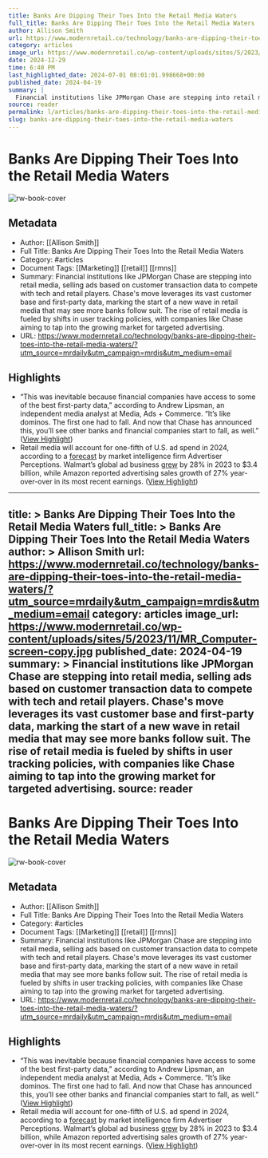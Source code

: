 ```yaml
---
title: Banks Are Dipping Their Toes Into the Retail Media Waters
full_title: Banks Are Dipping Their Toes Into the Retail Media Waters
author: Allison Smith
url: https://www.modernretail.co/technology/banks-are-dipping-their-toes-into-the-retail-media-waters/?utm_source=mrdaily&utm_campaign=mrdis&utm_medium=email
category: articles
image_url: https://www.modernretail.co/wp-content/uploads/sites/5/2023/11/MR_Computer-screen-copy.jpg
date: 2024-12-29
time: 6:40 PM
last_highlighted_date: 2024-07-01 08:01:01.998668+00:00
published_date: 2024-04-19
summary: |
  Financial institutions like JPMorgan Chase are stepping into retail media, selling ads based on customer transaction data to compete with tech and retail players. Chase's move leverages its vast customer base and first-party data, marking the start of a new wave in retail media that may see more banks follow suit. The rise of retail media is fueled by shifts in user tracking policies, with companies like Chase aiming to tap into the growing market for targeted advertising.
source: reader
permalink: l/articles/banks-are-dipping-their-toes-into-the-retail-media-waters
slug: banks-are-dipping-their-toes-into-the-retail-media-waters
---
```

# Banks Are Dipping Their Toes Into the Retail Media Waters

![rw-book-cover](https://www.modernretail.co/wp-content/uploads/sites/5/2023/11/MR_Computer-screen-copy.jpg)

## Metadata
- Author: [[Allison Smith]]
- Full Title: Banks Are Dipping Their Toes Into the Retail Media Waters
- Category: #articles
- Document Tags: [[Marketing]] [[retail]] [[rmns]] 
- Summary: Financial institutions like JPMorgan Chase are stepping into retail media, selling ads based on customer transaction data to compete with tech and retail players. Chase's move leverages its vast customer base and first-party data, marking the start of a new wave in retail media that may see more banks follow suit. The rise of retail media is fueled by shifts in user tracking policies, with companies like Chase aiming to tap into the growing market for targeted advertising.
- URL: https://www.modernretail.co/technology/banks-are-dipping-their-toes-into-the-retail-media-waters/?utm_source=mrdaily&utm_campaign=mrdis&utm_medium=email

## Highlights
- “This was inevitable because financial companies have access to some of the best first-party data,” according to Andrew Lipsman, an independent media analyst at Media, Ads + Commerce. “It’s like dominos. The first one had to fall. And now that Chase has announced this, you’ll see other banks and financial companies start to fall, as well.” ([View Highlight](https://read.readwise.io/read/01j1pmwzyje62m40gt2vt22v1c))
- Retail media will account for one-fifth of U.S. ad spend in 2024, according to a [forecast](https://www.advertiserperceptions.com/retail-media-will-represent-a-fifth-of-us-ad-spending-in-2024/) by market intelligence firm Advertiser Perceptions. Walmart’s global ad business [grew](https://www.modernretail.co/marketing/modern-retail-research-walmart-target-are-encroaching-on-amazons-retail-media-dominance/) by 28% in 2023 to $3.4 billion, while Amazon reported advertising sales growth of 27% year-over-over in its most recent earnings. ([View Highlight](https://read.readwise.io/read/01j1pmzg5vs562rc8n9kxdn21q))


---
title: >
  Banks Are Dipping Their Toes Into the Retail Media Waters
full_title: >
  Banks Are Dipping Their Toes Into the Retail Media Waters
author: >
  Allison Smith
url: https://www.modernretail.co/technology/banks-are-dipping-their-toes-into-the-retail-media-waters/?utm_source=mrdaily&utm_campaign=mrdis&utm_medium=email
category: articles
image_url: https://www.modernretail.co/wp-content/uploads/sites/5/2023/11/MR_Computer-screen-copy.jpg
published_date: 2024-04-19
summary: >
  Financial institutions like JPMorgan Chase are stepping into retail media, selling ads based on customer transaction data to compete with tech and retail players. Chase's move leverages its vast customer base and first-party data, marking the start of a new wave in retail media that may see more banks follow suit. The rise of retail media is fueled by shifts in user tracking policies, with companies like Chase aiming to tap into the growing market for targeted advertising.
source: reader
---
# Banks Are Dipping Their Toes Into the Retail Media Waters

![rw-book-cover](https://www.modernretail.co/wp-content/uploads/sites/5/2023/11/MR_Computer-screen-copy.jpg)

## Metadata
- Author: [[Allison Smith]]
- Full Title: Banks Are Dipping Their Toes Into the Retail Media Waters
- Category: #articles
- Document Tags: [[Marketing]] [[retail]] [[rmns]] 
- Summary: Financial institutions like JPMorgan Chase are stepping into retail media, selling ads based on customer transaction data to compete with tech and retail players. Chase's move leverages its vast customer base and first-party data, marking the start of a new wave in retail media that may see more banks follow suit. The rise of retail media is fueled by shifts in user tracking policies, with companies like Chase aiming to tap into the growing market for targeted advertising.
- URL: https://www.modernretail.co/technology/banks-are-dipping-their-toes-into-the-retail-media-waters/?utm_source=mrdaily&utm_campaign=mrdis&utm_medium=email

## Highlights
- “This was inevitable because financial companies have access to some of the best first-party data,” according to Andrew Lipsman, an independent media analyst at Media, Ads + Commerce. “It’s like dominos. The first one had to fall. And now that Chase has announced this, you’ll see other banks and financial companies start to fall, as well.” ([View Highlight](https://read.readwise.io/read/01j1pmwzyje62m40gt2vt22v1c))
- Retail media will account for one-fifth of U.S. ad spend in 2024, according to a [forecast](https://www.advertiserperceptions.com/retail-media-will-represent-a-fifth-of-us-ad-spending-in-2024/) by market intelligence firm Advertiser Perceptions. Walmart’s global ad business [grew](https://www.modernretail.co/marketing/modern-retail-research-walmart-target-are-encroaching-on-amazons-retail-media-dominance/) by 28% in 2023 to $3.4 billion, while Amazon reported advertising sales growth of 27% year-over-over in its most recent earnings. ([View Highlight](https://read.readwise.io/read/01j1pmzg5vs562rc8n9kxdn21q))



